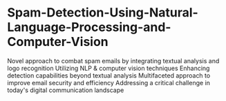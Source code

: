 # Spam-Detection-Using-Natural-Language-Processing-and-Computer-Vision
Novel approach to combat spam emails by integrating textual analysis and logo recognition Utilizing NLP &amp; computer vision techniques Enhancing detection capabilities beyond textual analysis Multifaceted approach to improve email security and efficiency Addressing a critical challenge in today's digital communication landscape
